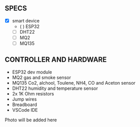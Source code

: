 ## SPECS
- [x] smart device
    - ( ) ESP32
    - [ ] DHT22
    - [ ] MQ2
    - [ ] MQ135
## CONTROLLER AND HARDWARE 
- ESP32 dev module
- MQ2 gas and smoke sensor
- MQ135 Co2, alchool, Toulene, NH4, CO and Aceton sensor
- DHT22 humidity and temperature sensor
- 2x 1K Ohm resistors
- Jump wires
- Breadboard
- VSCode IDE

Photo will be added here 